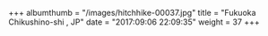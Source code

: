 +++
albumthumb = "/images/hitchhike-00037.jpg"
title = "Fukuoka Chikushino-shi , JP"
date = "2017:09:06 22:09:35"
weight = 37
+++
